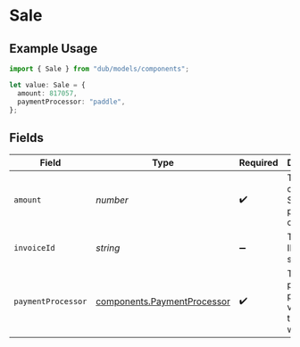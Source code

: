 # Sale

## Example Usage

```typescript
import { Sale } from "dub/models/components";

let value: Sale = {
  amount: 817057,
  paymentProcessor: "paddle",
};
```

## Fields

| Field                                                                      | Type                                                                       | Required                                                                   | Description                                                                |
| -------------------------------------------------------------------------- | -------------------------------------------------------------------------- | -------------------------------------------------------------------------- | -------------------------------------------------------------------------- |
| `amount`                                                                   | *number*                                                                   | :heavy_check_mark:                                                         | The amount of the sale. Should be passed in cents.                         |
| `invoiceId`                                                                | *string*                                                                   | :heavy_minus_sign:                                                         | The invoice ID of the sale.                                                |
| `paymentProcessor`                                                         | [components.PaymentProcessor](../../models/components/paymentprocessor.md) | :heavy_check_mark:                                                         | The payment processor via which the sale was made.                         |